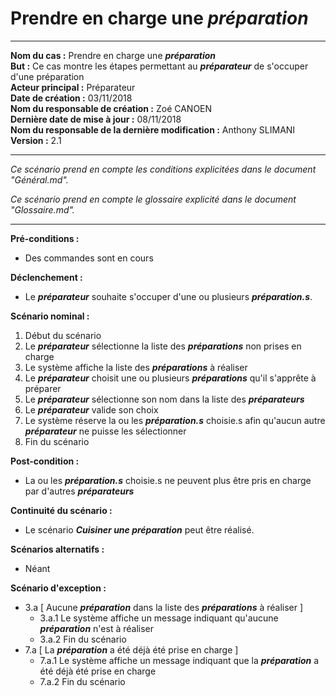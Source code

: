 # Prendre en charge une ***préparation***

------

**Nom du cas :** Prendre en charge une ***préparation***  
**But :** Ce cas montre les étapes permettant au ***préparateur*** de s'occuper d'une préparation  
**Acteur principal :** Préparateur  
**Date de création :** 03/11/2018  
**Nom du responsable de création :** Zoé CANOEN  
**Dernière date de mise à jour :** 08/11/2018  
**Nom du responsable de la dernière modification :** Anthony SLIMANI  
**Version :** 2.1  

------

*Ce scénario prend en compte les conditions explicitées dans le document "Général.md".*

*Ce scénario prend en compte le glossaire explicité dans le document "Glossaire.md".*

------

**Pré-conditions :**  

- Des commandes sont en cours

**Déclenchement :** 

- Le ***préparateur*** souhaite s'occuper d'une ou plusieurs ***préparation.s***.

**Scénario nominal :**  

1. Début du scénario
2. Le ***préparateur*** sélectionne la liste des ***préparations*** non prises en charge
3. Le système affiche la liste des ***préparations*** à réaliser
4. Le ***préparateur*** choisit une ou plusieurs ***préparations*** qu'il s'apprête à préparer
5. Le ***préparateur*** sélectionne son nom dans la liste des ***préparateurs***
6. Le ***préparateur*** valide son choix
7. Le système réserve la ou les ***préparation.s*** choisie.s afin qu'aucun autre ***préparateur*** ne puisse les sélectionner
8. Fin du scénario

**Post-condition :**

- La ou les ***préparation.s*** choisie.s ne peuvent plus être pris en charge par d'autres ***préparateurs***

**Continuité du scénario :**

- Le scénario ***Cuisiner une préparation*** peut être réalisé.

**Scénarios alternatifs :**  

- Néant

**Scénario d'exception :**  

- 3.a [ Aucune ***préparation*** dans la liste des ***préparations*** à réaliser ]
  - 3.a.1 Le système affiche un message indiquant qu'aucune ***préparation*** n'est à réaliser
  - 3.a.2 Fin du scénario
- 7.a [ La ***préparation*** a été déjà été prise en charge ]
  - 7.a.1 Le système affiche un message indiquant que la ***préparation*** a été déjà été prise en charge
  - 7.a.2 Fin du scénario


